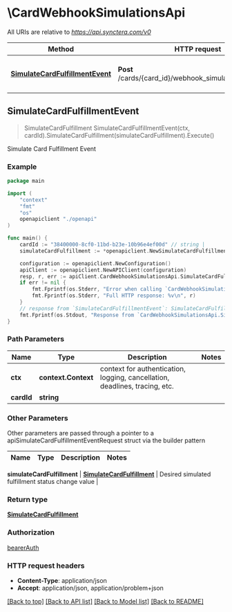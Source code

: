 # \CardWebhookSimulationsApi

All URIs are relative to *https://api.synctera.com/v0*

Method | HTTP request | Description
------------- | ------------- | -------------
[**SimulateCardFulfillmentEvent**](CardWebhookSimulationsApi.md#SimulateCardFulfillmentEvent) | **Post** /cards/{card_id}/webhook_simulations/fulfillment | Simulate Card Fulfillment Event



## SimulateCardFulfillmentEvent

> SimulateCardFulfillment SimulateCardFulfillmentEvent(ctx, cardId).SimulateCardFulfillment(simulateCardFulfillment).Execute()

Simulate Card Fulfillment Event



### Example

```go
package main

import (
    "context"
    "fmt"
    "os"
    openapiclient "./openapi"
)

func main() {
    cardId := "38400000-8cf0-11bd-b23e-10b96e4ef00d" // string | 
    simulateCardFulfillment := *openapiclient.NewSimulateCardFulfillment(openapiclient.card_fulfillment_status("ISSUED")) // SimulateCardFulfillment | Desired simulated fulfillment status change value

    configuration := openapiclient.NewConfiguration()
    apiClient := openapiclient.NewAPIClient(configuration)
    resp, r, err := apiClient.CardWebhookSimulationsApi.SimulateCardFulfillmentEvent(context.Background(), cardId).SimulateCardFulfillment(simulateCardFulfillment).Execute()
    if err != nil {
        fmt.Fprintf(os.Stderr, "Error when calling `CardWebhookSimulationsApi.SimulateCardFulfillmentEvent``: %v\n", err)
        fmt.Fprintf(os.Stderr, "Full HTTP response: %v\n", r)
    }
    // response from `SimulateCardFulfillmentEvent`: SimulateCardFulfillment
    fmt.Fprintf(os.Stdout, "Response from `CardWebhookSimulationsApi.SimulateCardFulfillmentEvent`: %v\n", resp)
}
```

### Path Parameters


Name | Type | Description  | Notes
------------- | ------------- | ------------- | -------------
**ctx** | **context.Context** | context for authentication, logging, cancellation, deadlines, tracing, etc.
**cardId** | **string** |  | 

### Other Parameters

Other parameters are passed through a pointer to a apiSimulateCardFulfillmentEventRequest struct via the builder pattern


Name | Type | Description  | Notes
------------- | ------------- | ------------- | -------------

 **simulateCardFulfillment** | [**SimulateCardFulfillment**](SimulateCardFulfillment.md) | Desired simulated fulfillment status change value | 

### Return type

[**SimulateCardFulfillment**](SimulateCardFulfillment.md)

### Authorization

[bearerAuth](../../README.md#bearerAuth)

### HTTP request headers

- **Content-Type**: application/json
- **Accept**: application/json, application/problem+json

[[Back to top]](#) [[Back to API list]](../../README.md#documentation-for-api-endpoints)
[[Back to Model list]](../../README.md#documentation-for-models)
[[Back to README]](../../README.md)


